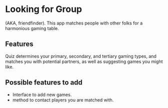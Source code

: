 # Looking for Group

(AKA, friendfinder). This app matches people with other folks for a harmonious gaming table.

## Features

Quiz determines your primary, secondary, and tertiary gaming types, and matches you with potential partners, as well as suggesting games you might like.

## Possible features to add

* Interface to add new games.
* method to contact players you are matched with.
